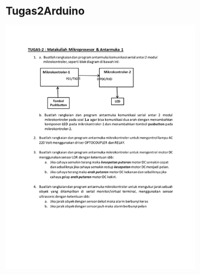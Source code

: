 # Tugas2Arduino
![tugas2](https://github.com/hendrid/Tugas2Arduino/blob/master/tugas2.jpg?raw=true)
